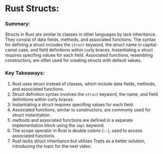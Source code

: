 # Rust Structs:

### Summary:

Structs in Rust are similar to classes in other languages by lack inheritance. They consist of data fields, methods, and associated functions. The syntax for defining a struct includes the `struct` keyword, the struct name in capital-camel case, and field definitions within curly braces. Instantiating a struct requires specifing values for each field. Associated functions, resembling constructors, are offen used for creating structs with default values.

### Key Takeaways:

1. Rust uses struct instead of classes, which include data fields, methods, and associated functions.
2. Struct definition syntax involves the `struct` keyword, the name, and field definitions within curly braces.
3. Instantiating a struct requires specifing values for each field.
4. Associated functions, similar to constructors, are commonly used for struct instantiation.
5. methods and associated functions are defined in a separate implementation block using the `impl` keyword.
6. The scope operator in Rust is double colons (`::`), used to access associated functions.
7. Rust lacks struct inheritance but utilizes Traits as a better solution, introducing the topic for the next video.
